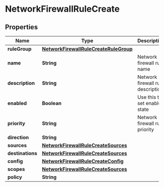 

# NetworkFirewallRuleCreate

## Properties

Name | Type | Description | Notes
------------ | ------------- | ------------- | -------------
**ruleGroup** | [**NetworkFirewallRuleCreateRuleGroup**](NetworkFirewallRuleCreateRuleGroup.md) |  |  [optional]
**name** | **String** | Network firewall rule name | 
**description** | **String** | Network firewall rule description |  [optional]
**enabled** | **Boolean** | Use this to set enabled state |  [optional]
**priority** | **String** | Network firewall rule priority |  [optional]
**direction** | **String** |  |  [optional]
**sources** | [**NetworkFirewallRuleCreateSources**](NetworkFirewallRuleCreateSources.md) |  |  [optional]
**destinations** | [**NetworkFirewallRuleCreateSources**](NetworkFirewallRuleCreateSources.md) |  |  [optional]
**config** | [**NetworkFirewallRuleCreateConfig**](NetworkFirewallRuleCreateConfig.md) |  |  [optional]
**scopes** | [**NetworkFirewallRuleCreateSources**](NetworkFirewallRuleCreateSources.md) |  |  [optional]
**policy** | **String** |  |  [optional]



